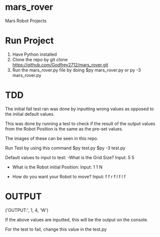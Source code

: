 # mars_rover
Mars Robot Projects

# Run Project

1. Have Python installed
2. Clone the repo by git clone https://github.com/Godfrey2712/mars_rover.git
3. Run the mars_rover.py file by doing $py mars_rover.py or py -3 mars_rover.py

# TDD
The initial fail test ran was done by inputting wrong values as opposed to the initial default values.

This was done by running a test to check if the result of the output values from the Robot Position is the same as the pre-set values.

The images of these can be seen in this repo.

Run Test by using this command $py test.py $py -3 test.py

Default values to input to test:
-What is the Grid Size?
Input: 5 5

- What is the Robot initial Position:
Input: 1 1 N

- How do you want your Robot to move?
Input: f f r f l f l f

# OUTPUT
('OUTPUT:', 1, 4, 'W')

If the above values are inputted, this will be the output on the console.

For the test to fail, change this value in the test.py

